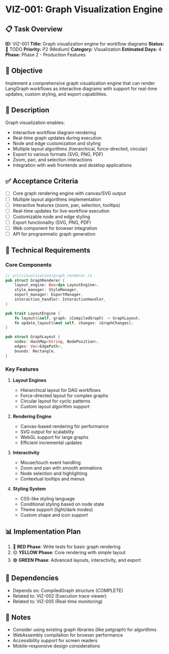 # VIZ-001: Graph Visualization Engine

## 📋 Task Overview
**ID:** VIZ-001
**Title:** Graph visualization engine for workflow diagrams
**Status:** 🔴 TODO
**Priority:** P2 (Medium)
**Category:** Visualization
**Estimated Days:** 4
**Phase:** Phase 2 - Production Features

## 🎯 Objective
Implement a comprehensive graph visualization engine that can render LangGraph workflows as interactive diagrams with support for real-time updates, custom styling, and export capabilities.

## 📝 Description
Graph visualization enables:
- Interactive workflow diagram rendering
- Real-time graph updates during execution
- Node and edge customization and styling
- Multiple layout algorithms (hierarchical, force-directed, circular)
- Export to various formats (SVG, PNG, PDF)
- Zoom, pan, and selection interactions
- Integration with web frontends and desktop applications

## ✅ Acceptance Criteria
- [ ] Core graph rendering engine with canvas/SVG output
- [ ] Multiple layout algorithms implementation
- [ ] Interactive features (zoom, pan, selection, tooltips)
- [ ] Real-time updates for live workflow execution
- [ ] Customizable node and edge styling
- [ ] Export functionality (SVG, PNG, PDF)
- [ ] Web component for browser integration
- [ ] API for programmatic graph generation

## 🔧 Technical Requirements

### Core Components
```rust
// src/visualization/graph_renderer.rs
pub struct GraphRenderer {
    layout_engine: Box<dyn LayoutEngine>,
    style_manager: StyleManager,
    export_manager: ExportManager,
    interaction_handler: InteractionHandler,
}

pub trait LayoutEngine {
    fn layout(&self, graph: &CompiledGraph) -> GraphLayout;
    fn update_layout(&mut self, changes: &GraphChanges);
}

pub struct GraphLayout {
    nodes: HashMap<String, NodePosition>,
    edges: Vec<EdgePath>,
    bounds: Rectangle,
}
```

### Key Features
1. **Layout Engines**
   - Hierarchical layout for DAG workflows
   - Force-directed layout for complex graphs
   - Circular layout for cyclic patterns
   - Custom layout algorithm support

2. **Rendering Engine**
   - Canvas-based rendering for performance
   - SVG output for scalability
   - WebGL support for large graphs
   - Efficient incremental updates

3. **Interactivity**
   - Mouse/touch event handling
   - Zoom and pan with smooth animations
   - Node selection and highlighting
   - Contextual tooltips and menus

4. **Styling System**
   - CSS-like styling language
   - Conditional styling based on node state
   - Theme support (light/dark modes)
   - Custom shape and icon support

## 📊 Implementation Plan
1. 🔴 **RED Phase**: Write tests for basic graph rendering
2. 🟡 **YELLOW Phase**: Core rendering with simple layout
3. 🟢 **GREEN Phase**: Advanced layouts, interactivity, and export

## 🔗 Dependencies
- Depends on: CompiledGraph structure (COMPLETE)
- Related to: VIZ-002 (Execution trace viewer)
- Related to: VIZ-005 (Real-time monitoring)

## 📝 Notes
- Consider using existing graph libraries (like petgraph) for algorithms
- WebAssembly compilation for browser performance
- Accessibility support for screen readers
- Mobile-responsive design considerations